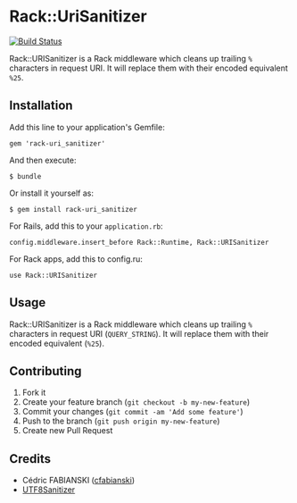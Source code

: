 # Rack::UriSanitizer

[![Build Status](https://travis-ci.org/cfabianski/rack-uri_sanitizer.png)](https://travis-ci.org/cfabianski/rack-uri_sanitizer)

Rack::URISanitizer is a Rack middleware which cleans up trailing `%` characters in request URI.
It will replace them with their encoded equivalent `%25`.

## Installation

Add this line to your application's Gemfile:

    gem 'rack-uri_sanitizer'

And then execute:

    $ bundle

Or install it yourself as:

    $ gem install rack-uri_sanitizer

For Rails, add this to your `application.rb`:

    config.middleware.insert_before Rack::Runtime, Rack::URISanitizer

For Rack apps, add this to config.ru:

    use Rack::URISanitizer

## Usage

Rack::URISanitizer is a Rack middleware which cleans up trailing `%` characters in request URI (`QUERY_STRING`).
It will replace them with their encoded equivalent (`%25`).

## Contributing

1. Fork it
2. Create your feature branch (`git checkout -b my-new-feature`)
3. Commit your changes (`git commit -am 'Add some feature'`)
4. Push to the branch (`git push origin my-new-feature`)
5. Create new Pull Request

## Credits

- Cédric FABIANSKI ([cfabianski](https://github.com/cfabianski))
- [UTF8Sanitizer](https://github.com/whitequark/rack-utf8_sanitizer)
